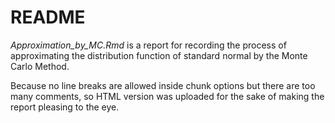 # README

*Approximation_by_MC.Rmd* is a report for recording the process of approximating the distribution function of standard normal by the Monte Carlo Method.

Because no line breaks are allowed inside chunk options but there are too many comments, so HTML version was uploaded for the sake of making the report pleasing to the eye.